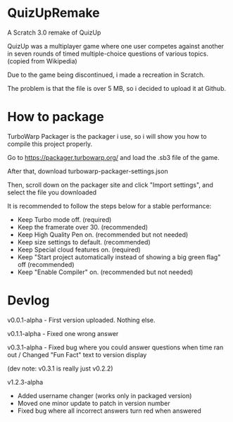 # QuizUpRemake
A Scratch 3.0 remake of QuizUp

QuizUp was a multiplayer game where one user competes against another in seven rounds of timed multiple-choice questions of various topics. (copied from Wikipedia)

Due to the game being discontinued, i made a recreation in Scratch.

The problem is that the file is over 5 MB, so i decided to upload it at Github.

# How to package

TurboWarp Packager is the packager i use, so i will show you how to compile this project properly.

Go to https://packager.turbowarp.org/ and load the .sb3 file of the game.

After that, download turbowarp-packager-settings.json

Then, scroll down on the packager site and click "Import settings", and select the file you downloaded

It is recommended to follow the steps below for a stable performance:

- Keep Turbo mode off. (required)
- Keep the framerate over 30. (recommended)
- Keep High Quality Pen on. (recommended but not needed)
- Keep size settings to default. (recommended)
- Keep Special cloud features on. (required)
- Keep "Start project automatically instead of showing a big green flag" off (recommended)
- Keep "Enable Compiler" on. (recommended but not needed)

# Devlog

v0.0.1-alpha - First version uploaded. Nothing else.

v0.1.1-alpha - Fixed one wrong answer

v0.3.1-alpha - Fixed bug where you could answer questions when time ran out / Changed "Fun Fact" text to version display

(dev note: v0.3.1 is really just v0.2.2)

v1.2.3-alpha

- Added username changer (works only in packaged version)
- Moved one minor update to patch in version number
- Fixed bug where all incorrect answers turn red when answered
